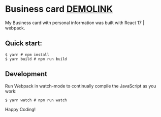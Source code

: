 # Business card [DEMOLINK](https://vladislav-burhovetskiy.github.io/business-card/)
My Business card with personal information was built with React 17 | webpack.

## Quick start:

```
$ yarn # npm install
$ yarn build # npm run build
```

## Development
Run Webpack in watch-mode to continually compile the JavaScript as you work:

```
$ yarn watch # npm run watch
```

Happy Coding!

